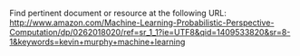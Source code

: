 Find pertinent document or resource at the following URL:
http://www.amazon.com/Machine-Learning-Probabilistic-Perspective-Computation/dp/0262018020/ref=sr_1_1?ie=UTF8&qid=1409533820&sr=8-1&keywords=kevin+murphy+machine+learning
